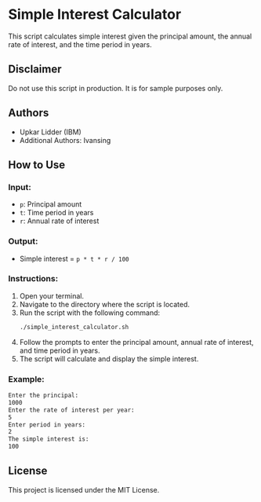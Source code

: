 # Simple Interest Calculator

This script calculates simple interest given the principal amount, the annual rate of interest, and the time period in years.

## Disclaimer

Do not use this script in production. It is for sample purposes only.

## Authors

- Upkar Lidder (IBM)
- Additional Authors: Ivansing

## How to Use

### Input:

- `p`: Principal amount
- `t`: Time period in years
- `r`: Annual rate of interest

### Output:

- Simple interest = `p * t * r / 100`

### Instructions:

1. Open your terminal.
2. Navigate to the directory where the script is located.
3. Run the script with the following command:
   ```bash
   ./simple_interest_calculator.sh
   ```
4. Follow the prompts to enter the principal amount, annual rate of interest, and time period in years.
5. The script will calculate and display the simple interest.

### Example: 
```bash
Enter the principal:
1000
Enter the rate of interest per year:
5
Enter period in years:
2
The simple interest is: 
100
```
## License
This project is licensed under the MIT License.





